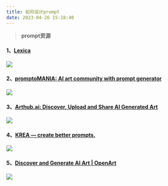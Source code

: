 ```yaml
---
title: 如何设计prompt
date: 2023-04-26 15:18:40
---
```


> **prompt资源**

#### 1、[Lexica](https://lexica.art/)

![](https://image.lexica.art/md2/0127bfc6-520e-4126-9311-2df9b3669aab)

#### 2、[promptoMANIA: AI art community with prompt generator](https://promptomania.com/)

![](https://d2q0omy5xtz2zh.cloudfront.net/hero/midjourney-square-001.webp)

#### 3、[Arthub.ai: Discover, Upload and Share AI Generated Art](https://arthub.ai/)

![](https://img5.arthub.ai/user-uploads/a5ece0200720f6421bac7d06b47037bb3025f49e/0016c50e-0862-498f-b202-ded253647643/ah3-e42c643c1110.jpeg)

#### 4、[KREA — create better prompts.](https://search.krea.ai/)

![](https://generations.krea.ai/images/289db806-0c87-40e5-9b02-86d7e6791482.webp)

#### 5、[Discover and Generate AI Art | OpenArt](https://openart.ai/)

![](https://storage.googleapis.com/cdn.openart.ai/assets/inspiring-stories-3.jpeg)
